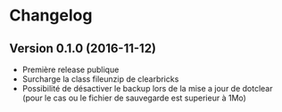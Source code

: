 Changelog
=========

Version 0.1.0 (2016-11-12)
--------------------------
* Première release publique
* Surcharge la class fileunzip de clearbricks
* Possibilité de désactiver le backup lors de la mise a jour de dotclear (pour le cas ou le fichier de sauvegarde est superieur à 1Mo)
